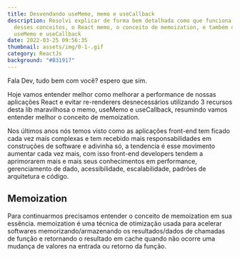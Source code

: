 ```yaml
---
title: Desvendando useMemo, memo e useCallback
description: Resolvi explicar de forma bem detalhada como que funciona cada um
  desses conceitos, o React memo, o conceito de memoization, e também os hooks
  useMemo e useCallback
date: 2022-03-25 09:56:35
thumbnail: assets/img/0-1-.gif
category: ReactJs
background: "#B31917"
---
```

Fala Dev, tudo bem com você? espero que sim.

Hoje vamos entender melhor como melhorar a performance de nossas aplicações React e evitar re-renderers desnecessários utilizando 3 recursos desta lib maravilhosa o memo, useMemo e useCallback, resumindo vamos entender melhor o conceito de memoization.

Nos últimos anos nós temos visto como as aplicações front-end tem ficado cada vez mais complexas e tem recebido mais responsabilidades em construções de software e adivinha só, a tendencia é esse movimento aumentar cada vez mais, com isso front-end developers tendem a aprimorarem mais e mais seus conhecimentos em performance, gerenciamento de dado, acessibilidade, escalabilidade, padrões de arquitetura e código.

## Memoization

Para continuarmos precisamos entender o conceito de memoization em sua essência. memoization é uma técnica de otimização usada para acelerar softwares memorizando/armazenando os resultados/dados de chamadas de função e retornando o resultado em cache quando não ocorre uma mudança de valores na entrada ou retorno da função.